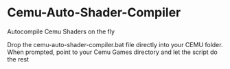 # Cemu-Auto-Shader-Compiler
Autocompile Cemu Shaders on the fly

Drop the cemu-auto-shader-compiler.bat file directly into your CEMU folder. 
When prompted, point to your Cemu Games directory and let the script do the rest
